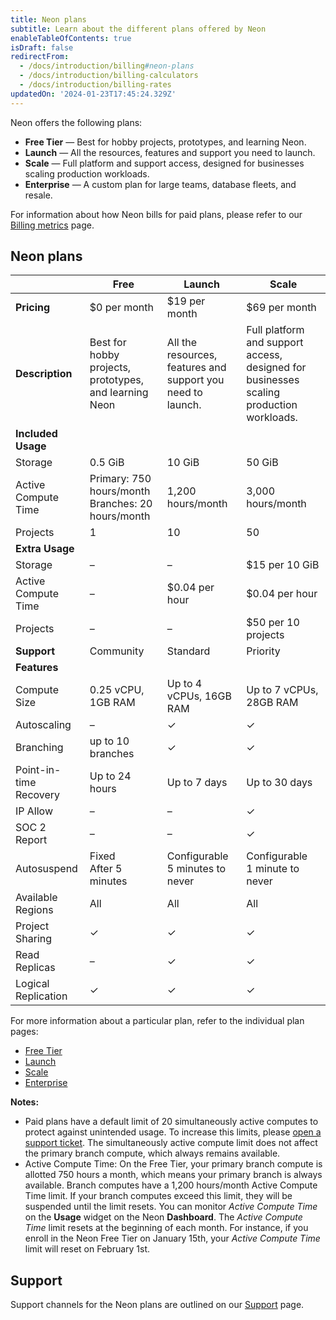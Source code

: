 ```yaml
---
title: Neon plans
subtitle: Learn about the different plans offered by Neon
enableTableOfContents: true
isDraft: false
redirectFrom:
  - /docs/introduction/billing#neon-plans
  - /docs/introduction/billing-calculators
  - /docs/introduction/billing-rates
updatedOn: '2024-01-23T17:45:24.329Z'
---
```


Neon offers the following plans: 

- **Free Tier** &mdash; Best for hobby projects, prototypes, and learning Neon.
- **Launch** &mdash; All the resources, features and support you need to launch.
- **Scale** &mdash; Full platform and support access, designed for businesses scaling production workloads.
- **Enterprise** &mdash; A custom plan for large teams, database fleets, and resale.

For information about how Neon bills for paid plans, please refer to our [Billing metrics](/docs/introduction/billing) page.

## Neon plans

|                         | Free                                         | Launch                                       | Scale                                        |
|-------------------------|----------------------------------------------|----------------------------------------------|----------------------------------------------|
| **Pricing**             | $0 per month                                 | $19 per month                                | $69 per month                                |
| **Description**         | Best for hobby projects, prototypes, and learning Neon | All the resources, features and support you need to launch. | Full platform and support access, designed for businesses scaling production workloads. |
| **Included Usage**      |                                              |                                              |                                              |
| Storage                 | 0.5 GiB                                      | 10 GiB                                       | 50 GiB                                       |
| Active Compute Time     | Primary: 750 hours/month<br>Branches: 20 hours/month</br> | 1,200 hours/month                    | 3,000 hours/month                            |
| Projects                | 1                                            | 10                                           | 50                                           |
| **Extra Usage**         |                                              |                                              |                                              |
| Storage                 | –                                            | –                                            | $15 per 10 GiB                               |
| Active Compute Time     | –                                            | $0.04 per hour                               | $0.04 per hour                               |
| Projects                | –                                            | –                                            | $50 per 10 projects                          |
| **Support**             | Community                                    | Standard                                     | Priority                                     |
| **Features**            |                                              |                                              |                                              |
| Compute Size            | 0.25 vCPU, 1GB RAM                           | Up to 4 vCPUs, 16GB RAM                      | Up to 7 vCPUs, 28GB RAM                      |
| Autoscaling             | –                                            | &check;                                      | &check;                                      |
| Branching               | up to 10 branches                            | &check;                                      | &check;                                      |
| Point-in-time Recovery  | Up to 24 hours                               | Up to 7 days                                 | Up to 30 days                                |
| IP Allow                | –                                            | –                                            | &check;                                      |
| SOC 2 Report            | –                                            | –                                            | &check;                                      |
| Autosuspend             | Fixed<br>After 5 minutes                     | Configurable<br>5 minutes to never           | Configurable<br>1 minute to never            |
| Available Regions       | All                                          | All                                          | All                                          |
| Project Sharing         | &check;                                      | &check;                                      | &check;                                      |
| Read Replicas           | –                                            | &check;                                      | &check;                                      |
| Logical Replication     | &check;                                      | &check;                                      | &check;                                      |


For more information about a particular plan, refer to the individual plan pages:

- [Free Tier](/docs/introduction/free-tier)
- [Launch](/docs/introduction/pro-plan)
- [Scale](/docs/introduction/scale-plan)
- [Enterprise](/docs/introduction/enterprise-plan)

**Notes:**

- Paid plans have a default limit of 20 simultaneously active computes to protect against unintended usage. To increase this limits, please [open a support ticket](/docs/introduction/support). The simultaneously active compute limit does not affect the primary branch compute, which always remains available.
- Active Compute Time: On the Free Tier, your primary branch compute is allotted 750 hours a month, which means your primary branch is always available. Branch computes have a 1,200 hours/month Active Compute Time limit. If your branch computes exceed this limit, they will be suspended until the limit resets. You can monitor _Active Compute Time_ on the **Usage** widget on the Neon **Dashboard**. The _Active Compute Time_ limit resets at the beginning of each month. For instance, if you enroll in the Neon Free Tier on January 15th, your _Active Compute Time_ limit will reset on February 1st.

## Support

Support channels for the Neon plans are outlined on our [Support](/docs/introduction/support) page.
